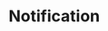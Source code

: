 # Notification

<NotificationDemo mode="basic" />
<NotificationDemo mode="types" />
<NotificationDemo mode="position" />
<NotificationDemo mode="closable" />